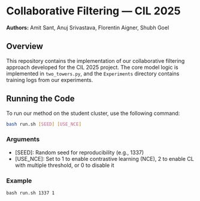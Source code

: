 # Collaborative Filtering — CIL 2025  
**Authors:** Amit Sant, Anuj Srivastava, Florentin Aigner, Shubh Goel

## Overview  
This repository contains the implementation of our collaborative filtering approach developed for the CIL 2025 project. The core model logic is implemented in `two_towers.py`, and the `Experiments` directory contains training logs from our experiments.

## Running the Code  
To run our method on the student cluster, use the following command:

```bash
bash run.sh [SEED] [USE_NCE]
```
### Arguments
* [SEED]: Random seed for reproducibility (e.g., 1337)
* [USE_NCE]: Set to 1 to enable contrastive learning (NCE), 2 to enable CL with multiple threshold, or 0 to disable it

### Example
`bash run.sh 1337 1`
